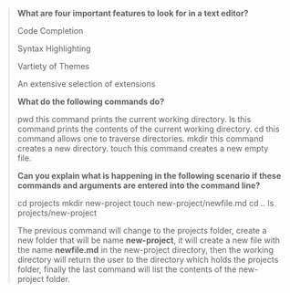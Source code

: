 >**What are four important features to look for in a text editor?**
>
>Code Completion
>
>Syntax Highlighting
>
>Vartiety of Themes
>
>An extensive selection of extensions
>
>**What do the following commands do?**
>
>pwd this command prints the current working directory.
>ls this command prints the contents of the current working directory.
>cd this command allows one to traverse directories.
>mkdir this command creates a new directory.
>touch this command creates a new empty file.
>
>**Can you explain what is happening in the following scenario if these commands and arguments are entered into the command line?**
>
>cd projects
>mkdir new-project
>touch new-project/newfile.md
>cd ..
>ls projects/new-project
>
>The previous command will change to the projects folder, create a new folder that will be name **new-project**, it will create a new file with the name **newfile.md** in the new-project directory, then the working directory will return the user to the directory which holds the projects folder, finally the last command will list the contents of the new-project folder.
